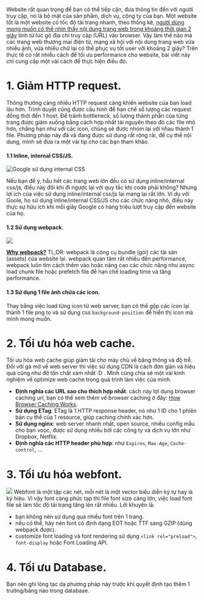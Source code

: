 Website rất quan trọng để bạn có thể tiếp cận, đưa thông tin đến với người truy cập, nó là bộ mặt của sản phẩm, dịch vụ, công ty của bạn. Một website tốt là một website có tốc độ tải trang nhanh, theo thống kê, [người dùng mong muốn có thể nhìn thấy nội dung trang web trong khoảng thời gian 2 giây](http://insights.wired.com/profiles/blogs/47-of-consumers-expect-a-web-page-to-load-in-2-seconds-or-less#axzz4OODH4Li2) tính từ lúc gõ địa chỉ truy cập (URL) vào browser. Vậy làm thế nào mà các trang web thương mại điện tử, mạng xã hội với nội dung trang web vừa nhiều ảnh, vừa nhiều chữ lại có thể phục vụ tốt user với khoảng 2 giây? Trên thực tế có rất nhiều cách để tối ưu performance cho website, bài viết này chỉ cung cấp một vài cách để thực hiện điều đó.

# 1. Giảm HTTP request.
Thông thường càng nhiều HTTP request càng khiến website của bạn load lâu hơn. Trình duyệt cũng được cấu hình để hạn chế số lượng các request đồng thời đến 1 host. Để tránh bottleneck, số lượng thành phần của từng trang được giảm xuống bằng cách hợp nhất tài nguyên theo đó các file nhỏ hơn, chẳng hạn như với các icon, chúng sẽ được nhóm lại với nhau thành 1 file. Phương pháp này đã và đang được sử dụng rất rộng rãi, để cụ thể nội dung, mình sẽ đưa ra một vài tip cho các bạn tham khảo.

#### 1.1 Inline, internal CSS/JS.

![Google sử dụng internal CSS](https://images.viblo.asia/8e2a4d6f-0113-4a63-a0e0-69c696c401c6.png)


Nếu bạn để ý, hầu hết các trang web lớn đều có sử dụng inline/internal css/js, điều này đôi khi đi ngược lại với quy tắc khi code phải không? Nhưng lợi ích của việc sử dụng inline/internal css/js lại mang lại rất lớn. Ví dụ với Goole, họ sử dụng inline/internal CSS/JS cho các chức năng nhỏ, điều này thực sự hữu ích khi mỗi giây Google có hàng triệu lượt truy cập đến website của họ.

#### 1.2 Sử dụng webpack.

![](https://images.viblo.asia/dbcc1636-df57-46fa-adbd-75805322e9f2.jpg)

**[Why webpack?](https://webpack.js.org/concepts/why-webpack/)**
TL;DR: webpack là công cụ bundle (gói) các tài sản (assets) của website lại. webpack quan tâm rất nhiều đến performance, webpack luôn tìm cách thêm vào hoặc nâng cao các chức năng như async load chunk file hoặc prefetch file để hạn chế loading time và tăng performance.

#### 1.3 Sử dụng 1 file ảnh chứa các icon.

Thay bằng việc load từng icon từ web server, bạn có thể gộp các icon lại thành 1 file png to và sử dụng css `background-position` để hiển thị icon mà mình mong muốn.

# 2. Tối ưu hóa web cache.

Tối ưu hóa web cache giúp giảm tải cho máy chủ về băng thông và độ trễ. Đối với gà mờ về web server thì việc sử dụng CDN là cách đơn giản và hiệu quả cũng như đỡ tốn chất xám nhất :D .
Mình cũng chia sẻ một vài kinh nghiệm về optimize web cache trong quá trình làm việc của mình.

* **Định nghĩa các URL sao cho thích hợp nhất**: cách này lợi dụng browser caching url, bạn có thể xem thêm về browser caching ở đây: [How Browser Caching Works](https://thesocietea.org/2016/05/how-browser-caching-works/).
* **Sử dụng ETag**: ETag là 1 HTTP response header, nó như 1 ID cho 1 phiên bản cụ thể của 1 resource, giúp caching chính xác hơn.
* **Sử dụng nginx**: web server nhanh nhất, open source, nhiều config mẫu cho bạn voọc, được sử dụng nhiều bởi các công ty và dịch vụ lớn như Dropbox, Netflix.
* **Định nghĩa các HTTP header phù hợp**: như `Expires`, `Max-Age`, `Cache-control`, ...

# 3. Tối ưu hóa webfont.
![](https://images.viblo.asia/4db113e7-1460-43a2-9178-c9e69a8f4539.png)
Webfont là một tập các nét, mỗi nét là một vector biểu diễn ký tự hay là ký hiệu. Vì vậy font càng phức tạp thì file font size càng lớn, việc load font file sẽ làm tốc độ tải trang tăng lên rất nhiều. Lời khuyên là:
* bạn không nên sử dụng quá nhiều font trên 1 trang.
* nếu có thể, hãy nén font có định dạng EOT hoặc TTF sang GZIP (dùng webpack được).
* customize font loading và font rendering sử dụng `<link rel="preload">`, `font-display` hoặc Font Loading API.

# 4. Tối ưu Database.
Bạn nên ghi lòng tạc dạ phương pháp này trước khi quyết định tạo thêm 1 trường/bảng nào trong database.